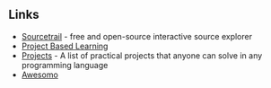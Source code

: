 ## Links

- [Sourcetrail](https://github.com/CoatiSoftware/Sourcetrail) - free and open-source interactive source explorer
- [Project Based Learning](https://github.com/practical-tutorials/project-based-learning)
- [Projects](https://github.com/karan/Projects) - A list of practical projects that anyone can solve in any programming language
- [Awesomo](https://github.com/lk-geimfari/awesomo)
